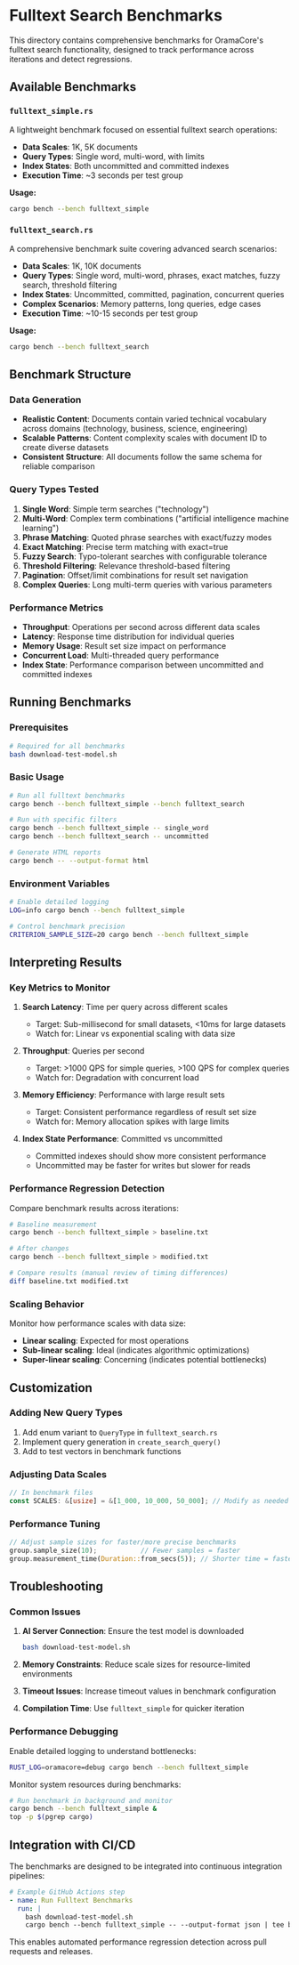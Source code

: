 # Fulltext Search Benchmarks

This directory contains comprehensive benchmarks for OramaCore's fulltext search functionality, designed to track performance across iterations and detect regressions.

## Available Benchmarks

### `fulltext_simple.rs`
A lightweight benchmark focused on essential fulltext search operations:

- **Data Scales**: 1K, 5K documents
- **Query Types**: Single word, multi-word, with limits
- **Index States**: Both uncommitted and committed indexes
- **Execution Time**: ~3 seconds per test group

**Usage:**
```bash
cargo bench --bench fulltext_simple
```

### `fulltext_search.rs` 
A comprehensive benchmark suite covering advanced search scenarios:

- **Data Scales**: 1K, 10K documents  
- **Query Types**: Single word, multi-word, phrases, exact matches, fuzzy search, threshold filtering
- **Index States**: Uncommitted, committed, pagination, concurrent queries
- **Complex Scenarios**: Memory patterns, long queries, edge cases
- **Execution Time**: ~10-15 seconds per test group

**Usage:**
```bash
cargo bench --bench fulltext_search
```

## Benchmark Structure

### Data Generation
- **Realistic Content**: Documents contain varied technical vocabulary across domains (technology, business, science, engineering)
- **Scalable Patterns**: Content complexity scales with document ID to create diverse datasets
- **Consistent Structure**: All documents follow the same schema for reliable comparison

### Query Types Tested

1. **Single Word**: Simple term searches ("technology")
2. **Multi-Word**: Complex term combinations ("artificial intelligence machine learning") 
3. **Phrase Matching**: Quoted phrase searches with exact/fuzzy modes
4. **Exact Matching**: Precise term matching with exact=true
5. **Fuzzy Search**: Typo-tolerant searches with configurable tolerance
6. **Threshold Filtering**: Relevance threshold-based filtering
7. **Pagination**: Offset/limit combinations for result set navigation
8. **Complex Queries**: Long multi-term queries with various parameters

### Performance Metrics

- **Throughput**: Operations per second across different data scales
- **Latency**: Response time distribution for individual queries
- **Memory Usage**: Result set size impact on performance
- **Concurrent Load**: Multi-threaded query performance
- **Index State**: Performance comparison between uncommitted and committed indexes

## Running Benchmarks

### Prerequisites
```bash
# Required for all benchmarks
bash download-test-model.sh
```

### Basic Usage
```bash
# Run all fulltext benchmarks
cargo bench --bench fulltext_simple --bench fulltext_search

# Run with specific filters
cargo bench --bench fulltext_simple -- single_word
cargo bench --bench fulltext_search -- uncommitted

# Generate HTML reports
cargo bench -- --output-format html
```

### Environment Variables
```bash
# Enable detailed logging
LOG=info cargo bench --bench fulltext_simple

# Control benchmark precision
CRITERION_SAMPLE_SIZE=20 cargo bench --bench fulltext_simple
```

## Interpreting Results

### Key Metrics to Monitor

1. **Search Latency**: Time per query across different scales
   - Target: Sub-millisecond for small datasets, <10ms for large datasets
   - Watch for: Linear vs exponential scaling with data size

2. **Throughput**: Queries per second
   - Target: >1000 QPS for simple queries, >100 QPS for complex queries
   - Watch for: Degradation with concurrent load

3. **Memory Efficiency**: Performance with large result sets
   - Target: Consistent performance regardless of result set size
   - Watch for: Memory allocation spikes with large limits

4. **Index State Performance**: Committed vs uncommitted
   - Committed indexes should show more consistent performance
   - Uncommitted may be faster for writes but slower for reads

### Performance Regression Detection

Compare benchmark results across iterations:

```bash
# Baseline measurement
cargo bench --bench fulltext_simple > baseline.txt

# After changes
cargo bench --bench fulltext_simple > modified.txt

# Compare results (manual review of timing differences)
diff baseline.txt modified.txt
```

### Scaling Behavior

Monitor how performance scales with data size:
- **Linear scaling**: Expected for most operations
- **Sub-linear scaling**: Ideal (indicates algorithmic optimizations)
- **Super-linear scaling**: Concerning (indicates potential bottlenecks)

## Customization

### Adding New Query Types
1. Add enum variant to `QueryType` in `fulltext_search.rs`
2. Implement query generation in `create_search_query()`
3. Add to test vectors in benchmark functions

### Adjusting Data Scales
```rust
// In benchmark files
const SCALES: &[usize] = &[1_000, 10_000, 50_000]; // Modify as needed
```

### Performance Tuning
```rust
// Adjust sample sizes for faster/more precise benchmarks
group.sample_size(10);           // Fewer samples = faster
group.measurement_time(Duration::from_secs(5)); // Shorter time = faster
```

## Troubleshooting

### Common Issues

1. **AI Server Connection**: Ensure the test model is downloaded
   ```bash
   bash download-test-model.sh
   ```

2. **Memory Constraints**: Reduce scale sizes for resource-limited environments
3. **Timeout Issues**: Increase timeout values in benchmark configuration
4. **Compilation Time**: Use `fulltext_simple` for quicker iteration

### Performance Debugging

Enable detailed logging to understand bottlenecks:
```bash
RUST_LOG=oramacore=debug cargo bench --bench fulltext_simple
```

Monitor system resources during benchmarks:
```bash
# Run benchmark in background and monitor
cargo bench --bench fulltext_simple &
top -p $(pgrep cargo)
```

## Integration with CI/CD

The benchmarks are designed to be integrated into continuous integration pipelines:

```yaml
# Example GitHub Actions step
- name: Run Fulltext Benchmarks
  run: |
    bash download-test-model.sh
    cargo bench --bench fulltext_simple -- --output-format json | tee benchmark_results.json
```

This enables automated performance regression detection across pull requests and releases.